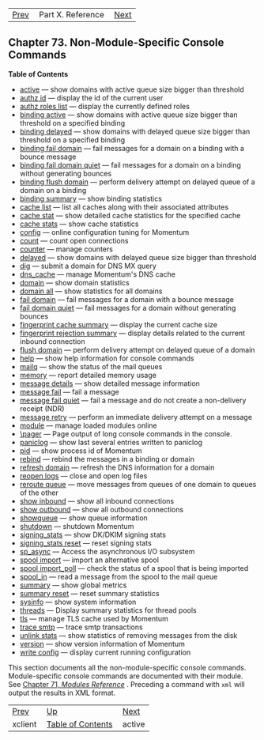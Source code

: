 |     |     |     |
| --- | --- | --- |
| [Prev](conf.ref.xclient)  | Part X. Reference |  [Next](console_commands.active) |
## Chapter 73. Non-Module-Specific Console Commands
**Table of Contents**

* [active](console_commands.active) — show domains with active queue size bigger than threshold
* [authz id](console_commands.authz_id) — display the id of the current user
* [authz roles list](console_commands.authz_roles_list) — display the currently defined roles
* [binding active](console_commands.binding_active) — show domains with active queue size bigger than threshold on a specified binding
* [binding delayed](console_commands.binding_delayed) — show domains with delayed queue size bigger than threshold on a specified binding
* [binding fail domain](console_commands.binding_fail_domain) — fail messages for a domain on a binding with a bounce message
* [binding fail domain quiet](console_commands.binding_fail_domain_quiet) — fail messages for a domain on a binding without generating bounces
* [binding flush domain](console_commands.binding_flush_domain) — perform delivery attempt on delayed queue of a domain on a binding
* [binding summary](console_commands.binding_summary) — show binding statistics
* [cache list](console_commands.cache_list) — list all caches along with their associated attributes
* [cache stat](console_commands.cache_stat) — show detailed cache statistics for the specified cache
* [cache stats](console_commands.cache_stats) — show cache statistics
* [config](console_commands.config) — online configuration tuning for Momentum
* [count](console_commands.count) — count open connections
* [counter](console_commands.counter) — manage counters
* [delayed](console_commands.delayed) — show domains with delayed queue size bigger than threshold
* [dig](console_commands.dig) — submit a domain for DNS MX query
* [dns_cache](console_commands.dns_cache) — manage Momentum's DNS cache
* [domain](console_commands.domain) — show domain statistics
* [domain all](console_commands.domain_all) — show statistics for all domains
* [fail domain](console_commands.fail_domain) — fail messages for a domain with a bounce message
* [fail domain quiet](console_commands.fail_domain_quiet) — fail messages for a domain without generating bounces
* [fingerprint cache summary](console_commands.fingerprint_cache_summary) — display the current cache size
* [fingerprint rejection summary](console_commands.fingerprint_rejection_summary) — display details related to the current inbound connection
* [flush domain](console_commands.flush_domain) — perform delivery attempt on delayed queue of a domain
* [help](console_commands.help) — show help information for console commands
* [mailq](console_commands.mailq) — show the status of the mail queues
* [memory](console_commands.memory) — report detailed memory usage
* [message details](console_commands.message_details) — show detailed message information
* [message fail](console_commands.message_fail) — fail a message
* [message fail quiet](console_commands.message_fail_quiet) — fail a message and do not create a non-delivery receipt (NDR)
* [message retry](console_commands.message_retry) — perform an immediate delivery attempt on a message
* [module](console_commands.module) — manage loaded modules online
* [\pager](console_commands.pager) — Page output of long console commands in the console.
* [paniclog](console_commands.paniclog) — show last several entries written to paniclog
* [pid](console_commands.pid) — show process id of Momentum
* [rebind](console_commands.rebind) — rebind the messages in a binding or domain
* [refresh domain](console_commands.refresh_domain) — refresh the DNS information for a domain
* [reopen logs](console_commands.reopen_logs) — close and open log files
* [reroute queue](console_commands.reroute_queue) — move messages from queues of one domain to queues of the other
* [show inbound](console_commands.show_inbound) — show all inbound connections
* [show outbound](console_commands.show_outbound) — show all outbound connections
* [showqueue](console_commands.showqueue) — show queue information
* [shutdown](console_commands.shutdown) — shutdown Momentum
* [signing_stats](console_commands.signing_stats) — show DK/DKIM signing stats
* [signing_stats reset](console_commands.signing_stats_reset) — reset signing stats
* [sp_async](console_commands.sp_async) — Access the asynchronous I/O subsystem
* [spool import](console_commands.spool_import) — import an alternative spool
* [spool import_poll](console_commands.spool_import_poll) — check the status of a spool that is being imported
* [spool_in](console_commands.spool_in) — read a message from the spool to the mail queue
* [summary](console_commands.summary) — show global metrics
* [summary reset](console_commands.summary_reset) — reset summary statistics
* [sysinfo](console_commands.sysinfo) — show system information
* [threads](console_commands.threads) — Display summary statistics for thread pools
* [tls](console_commands.tls) — manage TLS cache used by Momentum
* [trace smtp](console_commands.trace_smtp) — trace smtp transactions
* [unlink stats](console_commands.unlink_stats) — show statistics of removing messages from the disk
* [version](console_commands.version) — show version information of Momentum
* [write config](console_commands.write_config) — display current running configuration

This section documents all the non-module-specific console commands. Module-specific console commands are documented with their module. See [Chapter 71, *Modules Reference*](modules "Chapter 71. Modules Reference") .
Preceding a command with `xml` will output the results in XML format.

|     |     |     |
| --- | --- | --- |
| [Prev](conf.ref.xclient)  | [Up](p.reference) |  [Next](console_commands.active) |
| xclient  | [Table of Contents](index) |  active |

